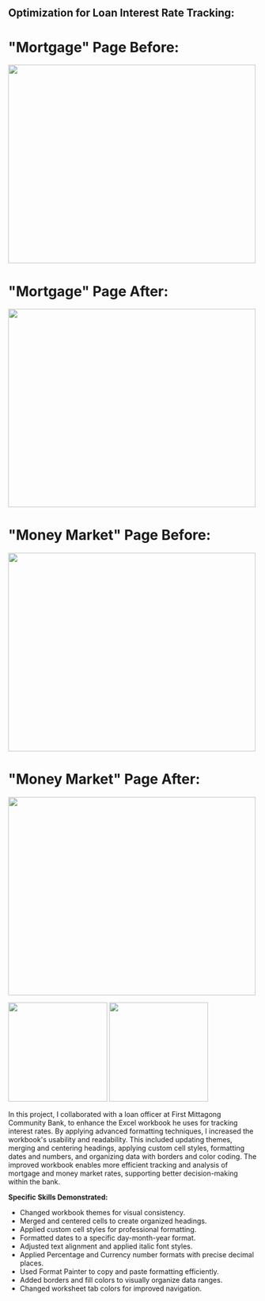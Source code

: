 ## Optimization for Loan Interest Rate Tracking: 

# "Mortgage" Page Before: 

<img src="assets/EOM2-1 img/Screenshot 2024-09-09 at 12.33.30 PM.png"  width="500" height="400">

# "Mortgage" Page After:

<img src="assets/EOM2-1 img/Screenshot 2024-09-09 at 12.33.10 PM.png"  width="500" height="400">

# "Money Market" Page Before:

<img src="assets/EOM2-1 img/Screenshot 2024-09-09 at 12.33.38 PM.png"  width="500" height="400">

# "Money Market" Page After:

<img src="assets/EOM2-1 img/Screenshot 2024-09-09 at 12.33.50 PM.png"  width="500" height="400">

<p float="left">
  <img src="assets/EOM2-1 img/Screenshot 2024-09-09 at 12.33.30 PM.png" width="200" />
  <img src="assets/EOM2-1 img/Screenshot 2024-09-09 at 12.33.10 PM.png" width="200" />
</p>

In this project, I collaborated with a loan officer at First Mittagong Community Bank, to enhance the Excel workbook he uses for tracking interest rates. By applying advanced formatting techniques, I increased the workbook's usability and readability. This included updating themes, merging and centering headings, applying custom cell styles, formatting dates and numbers, and organizing data with borders and color coding. The improved workbook enables more efficient tracking and analysis of mortgage and money market rates, supporting better decision-making within the bank.

**Specific Skills Demonstrated:**

- Changed workbook themes for visual consistency.
- Merged and centered cells to create organized headings.
- Applied custom cell styles for professional formatting.
- Formatted dates to a specific day-month-year format.
- Adjusted text alignment and applied italic font styles.
- Applied Percentage and Currency number formats with precise decimal places.
- Used Format Painter to copy and paste formatting efficiently.
- Added borders and fill colors to visually organize data ranges.
- Changed worksheet tab colors for improved navigation.
